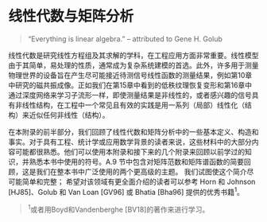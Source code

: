 # 线性代数与矩阵分析

> “Everything is linear algebra.” – attributed to Gene H. Golub

线性代数是研究线性方程组及其求解的学科，在工程应用方面非常重要。线性模型由于其简单，易处理的性质，通常成为复杂系统建模的首选。此外，许多用于测量物理世界的设备旨在产生尽可能接近待测信号线性函数的测量结果，例如第10章中研究的磁共振成像。正如我们在第15章中看到的低秩纹理恢复变形和第16章中通过深度网络来学习子流形一样，即使测量结果是非线性的，或者感兴趣的信号具有非线性结构，在工程中一个常见且有效的实践是用一系列（局部）线性化（结构）来近似任何非线性（结构）。

在本附录的前半部分，我们回顾了线性代数和矩阵分析中的一些基本定义、构造和事实。对于具有工程、统计学或应用数学背景的读者来说，这些材料中的大部分内容可能都很熟悉。他们可以使用本附录和接下来的几个附录来回顾以前学过的知识，并熟悉本书中使用的符号。A.9 节中包含对矩阵范数和矩阵谱函数的简要回顾，这是我们在整本书中广泛使用的两个更高级的主题。 我们试图使这个简介尽可能简单和完整； 希望对该领域有更全面介绍的读者可以参考 Horn 和 Johnson [HJ85]、Golub 和 Van Loan [GV96] 或 Bhatia [Bha96] 提供的优秀书籍<sup>1</sup>。

> <sup>1</sup>或者用Boyd和Vandenberghe [BV18]的著作来进行学习。

